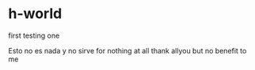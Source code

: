 # h-world
first testing one

Esto no es nada y no sirve for nothing at all
thank allyou but no benefit to me
